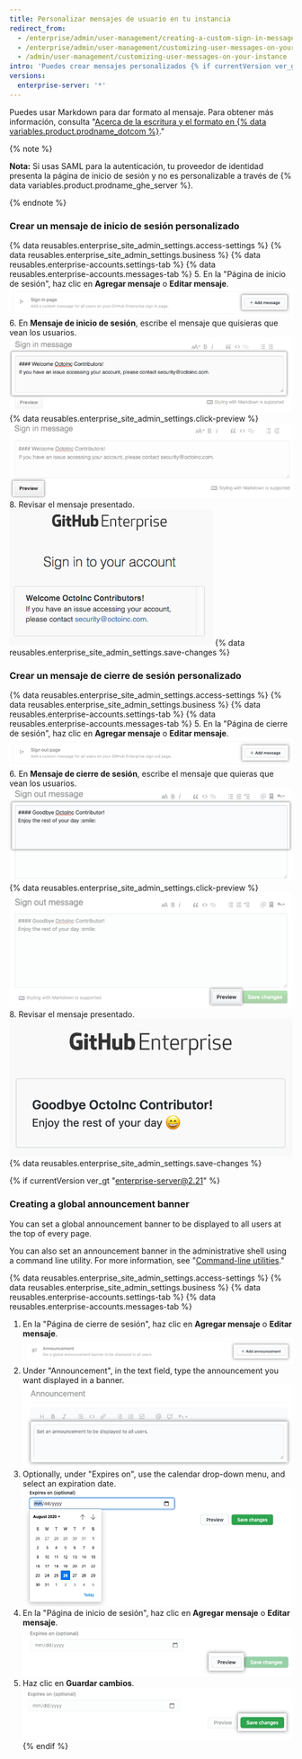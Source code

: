 ```yaml
---
title: Personalizar mensajes de usuario en tu instancia
redirect_from:
  - /enterprise/admin/user-management/creating-a-custom-sign-in-message/
  - /enterprise/admin/user-management/customizing-user-messages-on-your-instance
  - /admin/user-management/customizing-user-messages-on-your-instance
intro: 'Puedes crear mensajes personalizados {% if currentVersion ver_gt "enterprise-server@2.15" %} que los usuarios verán en las páginas de inicio y de cierre de sesión {% else %}un mensaje personalizado que los usuarios verán en la página de inicio de sesión {% endif %}.'
versions:
  enterprise-server: '*'
---
```

Puedes usar Markdown para dar formato al mensaje. Para obtener más información, consulta "[Acerca de la escritura y el formato en {% data variables.product.prodname_dotcom %}](/articles/about-writing-and-formatting-on-github/)."

{% note %}

**Nota:** Si usas SAML para la autenticación, tu proveedor de identidad presenta la página de inicio de sesión y no es personalizable a través de {% data variables.product.prodname_ghe_server %}.

{% endnote %}

### Crear un mensaje de inicio de sesión personalizado

{% data reusables.enterprise_site_admin_settings.access-settings %}
{% data reusables.enterprise_site_admin_settings.business %}
{% data reusables.enterprise-accounts.settings-tab %}
{% data reusables.enterprise-accounts.messages-tab %}
5. En la "Página de inicio de sesión", haz clic en **Agregar mensaje** o **Editar mensaje**. ![Botón Editar mensaje](/assets/images/enterprise/site-admin-settings/edit-message.png)
6. En **Mensaje de inicio de sesión**, escribe el mensaje que quisieras que vean los usuarios. ![Mensaje de inicio](/assets/images/enterprise/site-admin-settings/sign-in-message.png)
{% data reusables.enterprise_site_admin_settings.click-preview %}
  ![Botón Vista previa](/assets/images/enterprise/site-admin-settings/sign-in-message-preview-button.png)
8. Revisar el mensaje presentado. ![Mensaje de inicio presentado](/assets/images/enterprise/site-admin-settings/sign-in-message-rendered.png)
{% data reusables.enterprise_site_admin_settings.save-changes %}

### Crear un mensaje de cierre de sesión personalizado

{% data reusables.enterprise_site_admin_settings.access-settings %}
{% data reusables.enterprise_site_admin_settings.business %}
{% data reusables.enterprise-accounts.settings-tab %}
{% data reusables.enterprise-accounts.messages-tab %}
5. En la "Página de cierre de sesión", haz clic en **Agregar mensaje** o **Editar mensaje**. ![Botón Agregar mensaje](/assets/images/enterprise/site-admin-settings/sign-out-add-message-button.png)
6. En **Mensaje de cierre de sesión**, escribe el mensaje que quieras que vean los usuarios. ![Mensaje de inicio encabezado de autent de dos factores](/assets/images/enterprise/site-admin-settings/sign-out-message.png)
{% data reusables.enterprise_site_admin_settings.click-preview %}
  ![Botón Vista previa](/assets/images/enterprise/site-admin-settings/sign-out-message-preview-button.png)
8. Revisar el mensaje presentado. ![Mensaje de salida presentado](/assets/images/enterprise/site-admin-settings/sign-out-message-rendered.png)
{% data reusables.enterprise_site_admin_settings.save-changes %}

{% if currentVersion ver_gt "enterprise-server@2.21" %}
### Creating a global announcement banner

You can set a global announcement banner to be displayed to all users at the top of every page.

You can also set an announcement banner in the administrative shell using a command line utility. For more information, see "[Command-line utilities](/enterprise/admin/configuration/command-line-utilities#ghe-announce)."

{% data reusables.enterprise_site_admin_settings.access-settings %}
{% data reusables.enterprise_site_admin_settings.business %}
{% data reusables.enterprise-accounts.settings-tab %}
{% data reusables.enterprise-accounts.messages-tab %}
1. En la "Página de cierre de sesión", haz clic en **Agregar mensaje** o **Editar mensaje**. ![Botón Agregar mensaje](/assets/images/enterprise/site-admin-settings/add-announcement-button.png)
1. Under "Announcement", in the text field, type the announcement you want displayed in a banner. ![Text field to enter announcement](/assets/images/enterprise/site-admin-settings/announcement-text-field.png)
1. Optionally, under "Expires on", use the calendar drop-down menu, and select an expiration date. ![Calendar drop-down menu to choose expiration date](/assets/images/enterprise/site-admin-settings/expiration-drop-down.png)
1. En la "Página de inicio de sesión", haz clic en **Agregar mensaje** o **Editar mensaje**. ![Botón Vista previa](/assets/images/enterprise/site-admin-settings/preview-announcement-button.png)
1. Haz clic en **Guardar cambios**. ![Botón Editar mensaje](/assets/images/enterprise/site-admin-settings/save-announcement-button.png)
{% endif %}
